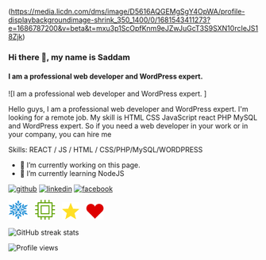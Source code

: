 (https://media.licdn.com/dms/image/D5616AQGEMgSgY4OpWA/profile-displaybackgroundimage-shrink_350_1400/0/1681543411273?e=1686787200&v=beta&t=mxu3p1ScOpfKnm9eJZwJuGcT3S9SXN10rcIeJS18Zjk)
### Hi there 👋, my name is  Saddam
#### I am a professional web developer and WordPress expert. 
![I am a professional web developer and WordPress expert. ]

Hello guys, I am a professional web developer and WordPress expert. I'm looking for a remote job. My skill is HTML CSS JavaScript react PHP MySQL and WordPress expert. So if you need a web developer in your work or in your company, you can hire me

Skills:  REACT / JS / HTML / CSS/PHP/MySQL/WORDPRESS

- 🔭 I’m currently working on this page. 
- 🌱 I’m currently learning NodeJS 


[<img src='https://cdn.jsdelivr.net/npm/simple-icons@3.0.1/icons/github.svg' alt='github' height='40'>](https://github.com/Saddam550)  [<img src='https://cdn.jsdelivr.net/npm/simple-icons@3.0.1/icons/linkedin.svg' alt='linkedin' height='40'>](https://www.linkedin.com/in/saddam-hossen-6915991ba/)  [<img src='https://cdn.jsdelivr.net/npm/simple-icons@3.0.1/icons/facebook.svg' alt='facebook' height='40'>](https://www.facebook.com/freelancer.saddam.developer)  

<a href='https://archiveprogram.github.com/'><img src='https://raw.githubusercontent.com/acervenky/animated-github-badges/master/assets/acbadge.gif' width='40' height='40'></a> <a href='https://docs.github.com/en/developers'><img src='https://raw.githubusercontent.com/acervenky/animated-github-badges/master/assets/devbadge.gif' width='40' height='40'></a> <a href='https://stars.github.com/'><img src='https://raw.githubusercontent.com/acervenky/animated-github-badges/master/assets/starbadge.gif' width='35' height='35'></a> <a href='https://docs.github.com/en/github/supporting-the-open-source-community-with-github-sponsors'><img src='https://raw.githubusercontent.com/acervenky/animated-github-badges/master/assets/sponsorbadge.gif' width='35' height='35'></a> 

![GitHub streak stats](https://streak-stats.demolab.com/?user=Saddam550)  

![Profile views](https://gpvc.arturio.dev/Saddam550)  
